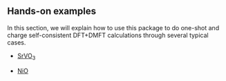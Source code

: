 ## Hands-on examples

In this section, we will explain how to use this package to do one-shot and charge self-consistent DFT+DMFT calculations through several typical cases.

- [SrVO$_3$](SrVO3/SrVO3.md)

- [NiO](NiO/NiO.md)
